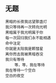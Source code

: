 

## 无题

	黑暗的长夜我远望那盏灯
	我只等待再一次转向光明
	黑暗属于我光明属于你
	每一次回归我们永不能相遇
	命中注定
	你就是太阳我是颗彗星
	离你而去我被黑暗吞没
	我只有等待
		等，等，我在等待
	我在等待一个空白
	空白的夜空